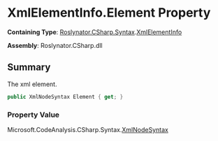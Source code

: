 # XmlElementInfo\.Element Property

**Containing Type**: [Roslynator.CSharp.Syntax](../../README.md)\.[XmlElementInfo](../README.md)

**Assembly**: Roslynator\.CSharp\.dll

## Summary

The xml element\.

```csharp
public XmlNodeSyntax Element { get; }
```

### Property Value

Microsoft\.CodeAnalysis\.CSharp\.Syntax\.[XmlNodeSyntax](https://docs.microsoft.com/en-us/dotnet/api/microsoft.codeanalysis.csharp.syntax.xmlnodesyntax)

